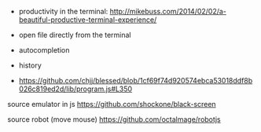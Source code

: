 
- productivity in the terminal: http://mikebuss.com/2014/02/02/a-beautiful-productive-terminal-experience/

- open file directly from the terminal
- autocompletion
- history
- https://github.com/chjj/blessed/blob/1cf69f74d920574ebca53018ddf8b026c819ed2d/lib/program.js#L350

source emulator in js
  https://github.com/shockone/black-screen

source robot (move mouse)
  https://github.com/octalmage/robotjs
